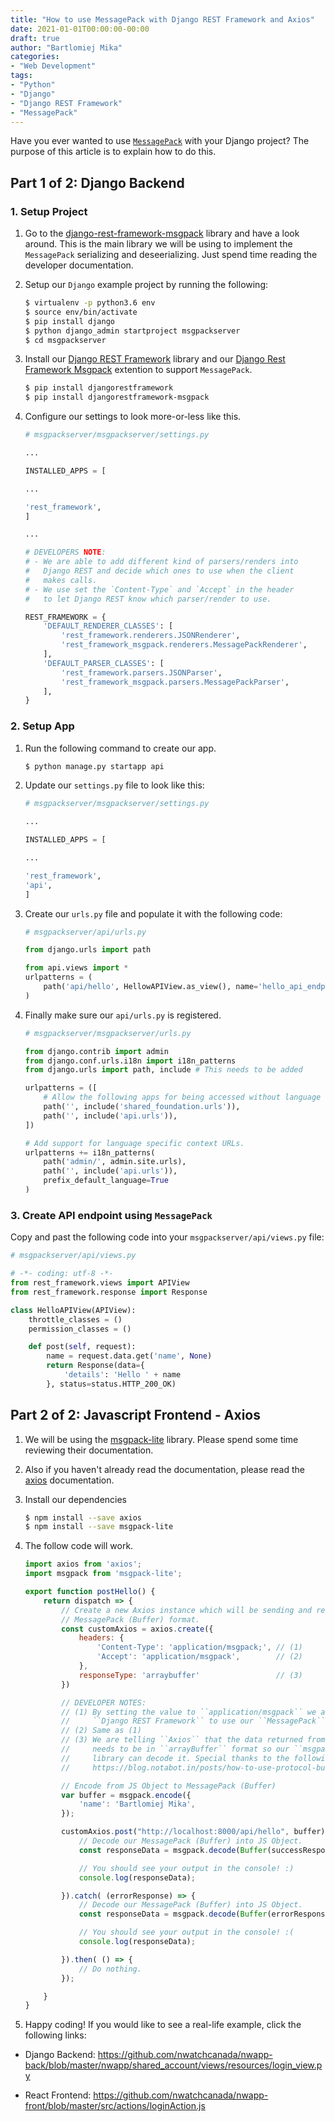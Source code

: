 ```yaml
---
title: "How to use MessagePack with Django REST Framework and Axios"
date: 2021-01-01T00:00:00-00:00
draft: true
author: "Bartlomiej Mika"
categories:
- "Web Development"
tags:
- "Python"
- "Django"
- "Django REST Framework"
- "MessagePack"
---
```


Have you ever wanted to use [``MessagePack``](https://msgpack.org/index.html) with your Django project? The purpose of this article is to explain how to do this.

<!--more-->

## Part 1 of 2: Django Backend
### 1. Setup Project
1. Go to the [django-rest-framework-msgpack](https://github.com/juanriaza/django-rest-framework-msgpack) library and have a look around. This is the main library we will be using to implement the ``MessagePack`` serializing and deseerializing. Just spend time reading the developer documentation.

2. Setup our ``Django`` example project by running the following:

    ```bash
    $ virtualenv -p python3.6 env
    $ source env/bin/activate
    $ pip install django
    $ python django_admin startproject msgpackserver
    $ cd msgpackserver
    ```

2. Install our [Django REST Framework]() library and our [Django Rest Framework Msgpack](https://github.com/juanriaza/django-rest-framework-msgpack)  extention to support ``MessagePack``.

    ```bash
    $ pip install djangorestframework
    $ pip install djangorestframework-msgpack
    ```

3. Configure our settings to look more-or-less like this.

    ```python
    # msgpackserver/msgpackserver/settings.py

    ...

    INSTALLED_APPS = [

    ...

    'rest_framework',
    ]

    ...

    # DEVELOPERS NOTE:
    # - We are able to add different kind of parsers/renders into
    #   Django REST and decide which ones to use when the client
    #   makes calls.
    # - We use set the `Content-Type` and `Accept` in the header
    #   to let Django REST know which parser/render to use.

    REST_FRAMEWORK = {
        'DEFAULT_RENDERER_CLASSES': [
            'rest_framework.renderers.JSONRenderer',
            'rest_framework_msgpack.renderers.MessagePackRenderer',
        ],
        'DEFAULT_PARSER_CLASSES': [
            'rest_framework.parsers.JSONParser',
            'rest_framework_msgpack.parsers.MessagePackParser',
        ],
    }
    ```

### 2. Setup App

1. Run the following command to create our app.

    ```bash
    $ python manage.py startapp api
    ```

2. Update our ``settings.py`` file to look like this:

    ```python
    # msgpackserver/msgpackserver/settings.py

    ...

    INSTALLED_APPS = [

    ...

    'rest_framework',
    'api',
    ]
    ```

3. Create our ``urls.py`` file and populate it with the following code:

    ```python
    # msgpackserver/api/urls.py

    from django.urls import path

    from api.views import *
    urlpatterns = (
        path('api/hello', HellowAPIView.as_view(), name='hello_api_endpoint'),
    )
    ```

4. Finally make sure our ``api/urls.py`` is registered.

    ```python
    # msgpackserver/msgpackserver/urls.py

    from django.contrib import admin
    from django.conf.urls.i18n import i18n_patterns
    from django.urls import path, include # This needs to be added

    urlpatterns = ([
        # Allow the following apps for being accessed without language string.
        path('', include('shared_foundation.urls')),
        path('', include('api.urls')),
    ])

    # Add support for language specific context URLs.
    urlpatterns += i18n_patterns(
        path('admin/', admin.site.urls),
        path('', include('api.urls')),
        prefix_default_language=True
    )
    ```

### 3. Create API endpoint using ``MessagePack``

Copy and past the following code into your ``msgpackserver/api/views.py`` file:

```python
# msgpackserver/api/views.py

# -*- coding: utf-8 -*-
from rest_framework.views import APIView
from rest_framework.response import Response

class HelloAPIView(APIView):
    throttle_classes = ()
    permission_classes = ()

    def post(self, request):
        name = request.data.get('name', None)
        return Response(data={
            'details': 'Hello ' + name
        }, status=status.HTTP_200_OK)
```

## Part 2 of 2: Javascript Frontend - Axios

1. We will be using the [msgpack-lite](https://github.com/kawanet/msgpack-lite) library. Please spend some time reviewing their documentation.

2. Also if you haven't already read the documentation, please read the [axios](https://github.com/axios/axios) documentation.

3. Install our dependencies

    ```bash
    $ npm install --save axios
    $ npm install --save msgpack-lite
    ```

2. The follow code will work.

    ```javascript
    import axios from 'axios';
    import msgpack from 'msgpack-lite';

    export function postHello() {
        return dispatch => {
            // Create a new Axios instance which will be sending and receiving in
            // MessagePack (Buffer) format.
            const customAxios = axios.create({
                headers: {
                    'Content-Type': 'application/msgpack;', // (1)
                    'Accept': 'application/msgpack',        // (2)
                },
                responseType: 'arraybuffer'                 // (3)
            })

            // DEVELOPER NOTES:
            // (1) By setting the value to ``application/msgpack`` we are telling
            //     ``Django REST Framework`` to use our ``MessagePack`` library.
            // (2) Same as (1)
            // (3) We are telling ``Axios`` that the data returned from our server
            //     needs to be in ``arrayBuffer`` format so our ``msgpack-lite``
            //     library can decode it. Special thanks to the following link:
            //     https://blog.notabot.in/posts/how-to-use-protocol-buffers-with-rest

            // Encode from JS Object to MessagePack (Buffer)
            var buffer = msgpack.encode({
                'name': 'Bartlomiej Mika',
            });

            customAxios.post("http://localhost:8000/api/hello", buffer).then( (successResponse) => {
                // Decode our MessagePack (Buffer) into JS Object.
                const responseData = msgpack.decode(Buffer(successResponse.data));

                // You should see your output in the console! :)
                console.log(responseData);

            }).catch( (errorResponse) => {
                // Decode our MessagePack (Buffer) into JS Object.
                const responseData = msgpack.decode(Buffer(errorResponse.data));

                // You should see your output in the console! :(
                console.log(responseData);

            }).then( () => {
                // Do nothing.
            });

        }
    }
    ```

5. Happy coding! If you would like to see a real-life example, click the following links:

* Django Backend: https://github.com/nwatchcanada/nwapp-back/blob/master/nwapp/shared_account/views/resources/login_view.py

* React Frontend: https://github.com/nwatchcanada/nwapp-front/blob/master/src/actions/loginAction.js

